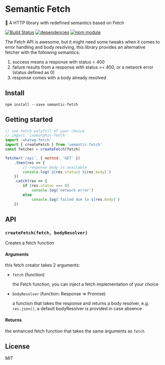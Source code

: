 # Semantic Fetch
:tophat: A HTTP library with redefined semantics based on Fetch

[![Build Status](https://travis-ci.org/jedirandy/semantic-fetch.svg?branch=master)](https://travis-ci.org/jedirandy/semantic-fetch)
[![dependencies](https://david-dm.org/jedirandy/semantic-fetch.svg)](https://david-dm.org/jedirandy/semantic-fetch)
[![npm module](https://badge.fury.io/js/semantic-fetch.svg)](https://www.npmjs.org/package/semantic-fetch)

The Fetch API is awesome, but it might need some tweaks when it comes to error handling and body resolving, this library provides an alternative fetcher with the following semantics:

1. success means a response with status < 400
2. failure results from a response with status >= 400, or a network error (status defined as 0)
3. response comes with a body already resolved

## Install
```
npm install --save semantic-fetch
```

## Getting started
```javascript
// use fetch polyfill of your choice
// import 'isomorphic-fetch'
import 'whatwg-fetch'
import { createFetch } from 'semantic-fetch'
const fetcher = createFetch(fetch)

fetcher('/api', { method: 'GET' })
    .then(res => {
        // response body is available
        console.log(`${res.status} ${res.body}`)
    })
    .catch(res => {
        if (res.status === 0)
            console.log('network error')
        else
            console.log(`failed due to ${res.body}`)
    })
```

## API

### `createFetch(fetch, bodyResolver)`

Creates a fetch function
#### Arguments
this fetch creator takes 2 arguments:

 * `fetch` (function)

   the Fetch function, you can inject a fetch implementation of your choice

 * `bodyResolver` (function: Response => Promise)

   a function that takes the response and returns a body resolver, e.g. ```res.json()```,
   a default bodyResolver is provided in case absence

#### Returns
the enhanced fetch function that takes the same arguments as `fetch`

## License
MIT